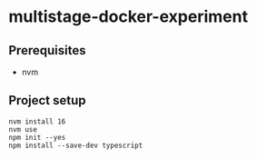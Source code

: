# multistage-docker-experiment

## Prerequisites
- nvm
  

## Project setup
```
nvm install 16
nvm use
npm init --yes
npm install --save-dev typescript
```
